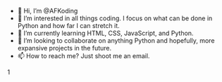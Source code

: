 - 👋 Hi, I’m @AFKoding
- 👀 I’m interested in all things coding. I focus on what can be done in Python and how far I can stretch it.
- 🌱 I’m currently learning HTML, CSS, JavaScript, and Python.
- 💞️ I’m looking to collaborate on anything Python and hopefully, more expansive projects in the future.
- 📫 How to reach me? Just shoot me an email.


1

